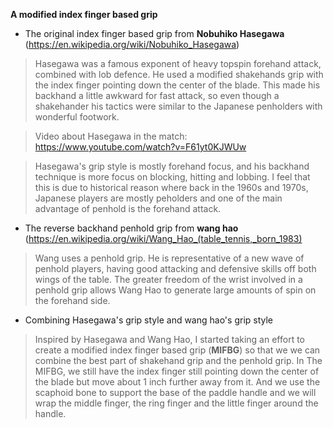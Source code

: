 **A modified index finger based grip**

* The original index finger based grip from **Nobuhiko Hasegawa** (https://en.wikipedia.org/wiki/Nobuhiko_Hasegawa)

> Hasegawa was a famous exponent of heavy topspin forehand attack, combined with lob defence. He used a modified shakehands grip with the index finger pointing down the center of the blade. This made his backhand a little awkward for fast attack, so even though a shakehander his tactics were similar to the Japanese penholders with wonderful footwork.

> Video about Hasegawa in the match: https://www.youtube.com/watch?v=F61yt0KJWUw

> Hasegawa's grip style is mostly forehand focus, and his backhand technique is more focus on blocking, hitting and lobbing. I feel that this is due to historical reason where back in the 1960s and 1970s, Japanese players are mostly peholders and one of the main advantage of penhold is the forehand attack. 

* The reverse backhand penhold grip from **wang hao** (https://en.wikipedia.org/wiki/Wang_Hao_(table_tennis,_born_1983)

> Wang uses a penhold grip. He is representative of a new wave of penhold players, having good attacking and defensive skills off both wings of the table. The greater freedom of the wrist involved in a penhold grip allows Wang Hao to generate large amounts of spin on the forehand side. 

* Combining Hasegawa's grip style and wang hao's grip style

> Inspired by Hasegawa and Wang Hao, I started taking an effort to create a modified index finger based grip (**MIFBG**) so that we we can combine the best part of shakehand grip and the penhold grip.
> In The MIFBG, we still have the index finger still pointing down the center of the blade but move about 1 inch further away from it. And we use the scaphoid bone to support the base of the paddle handle and we will wrap the middle finger, the ring finger and the little finger around the handle.
